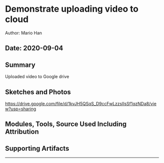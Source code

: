 #  Demonstrate uploading video to cloud

Author: Mario Han

Date: 2020-09-04
-----

## Summary
Uploaded video to Google drive 

## Sketches and Photos
https://drive.google.com/file/d/1kvJH5QSqS_D9ccFwLzzsIIsSf1qzNDa8/view?usp=sharing

## Modules, Tools, Source Used Including Attribution


## Supporting Artifacts


-----
